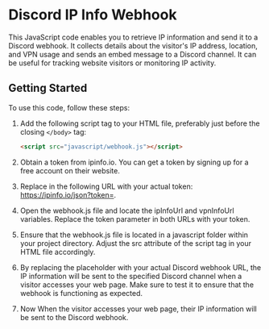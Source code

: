 # Discord IP Info Webhook

This JavaScript code enables you to retrieve IP information and send it to a Discord webhook. It collects details about the visitor's IP address, location, and VPN usage and sends an embed message to a Discord channel. It can be useful for tracking website visitors or monitoring IP activity.

## Getting Started

To use this code, follow these steps:

1. Add the following script tag to your HTML file, preferably just before the closing `</body>` tag:

   ```html
   <script src="javascript/webhook.js"></script>

2. Obtain a token from ipinfo.io. You can get a token by signing up for a free account on their website.

3. Replace <your-token> in the following URL with your actual token: https://ipinfo.io/json?token=<your-token>.

4. Open the webhook.js file and locate the ipInfoUrl and vpnInfoUrl variables. Replace the token parameter in both URLs with your token.

5. Ensure that the webhook.js file is located in a javascript folder within your project directory. Adjust the src attribute of the script tag in your HTML file accordingly.

6. By replacing the <your-webhook-url> placeholder with your actual Discord webhook URL, the IP information will be sent to the specified Discord channel when a visitor accesses your web page. Make sure to test it to ensure that the webhook is functioning as expected.

7. Now When the visitor accesses your web page, their IP information will be sent to the Discord webhook.

